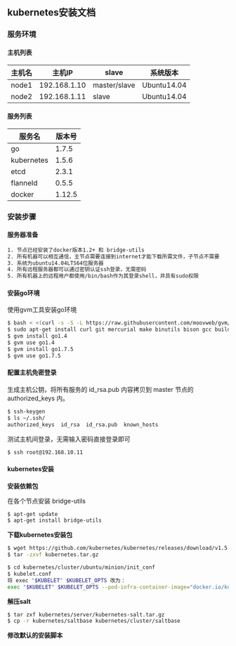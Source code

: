 ## kubernetes安装文档
### 服务环境

#### 主机列表

| 主机名   | 主机IP      | slave        |    系统版本   |
| ----- | ------------ | ------------ | ------------ |
| node1 | 192.168.1.10 | master/slave |  Ubuntu14.04 |
| node2 | 192.168.1.11 | slave        |  Ubuntu14.04 |

#### 服务列表

| 服务名        | 版本号    |
| ---------- | ------ |
| go         | 1.7.5  |
| kubernetes | 1.5.6  |
| etcd       | 2.3.1  |
| flanneld   | 0.5.5  |
| docker     | 1.12.5 |



### 安装步骤

#### 服务器准备

```Bash
1. 节点已经安装了docker版本1.2+ 和 bridge-utils
2. 所有机器可以相互通信，主节点需要连接到internet才能下载所需文件，子节点不需要
3. 系统为ubuntu14.04LTS64位服务器
4. 所有远程服务器都可以通过密钥认证ssh登录，无需密码
5. 所有机器上的远程用户都使用/bin/bash作为其登录shell，并具有sudo权限
```

#### 安装go环境

使用gvm工具安装go环境

```Bash
$ bash < <(curl -s -S -L https://raw.githubusercontent.com/moovweb/gvm/master/binscripts/gvm-installer)  #如果使用zsh请将 bash 改为 zsh
$ sudo apt-get install curl git mercurial make binutils bison gcc build-essential                        #安装服务依赖
$ gvm install go1.4                                                                                      #需要先安装go1.4版本
$ gvm use go1.4                                                                                          #使用go1.4版本
$ gvm install go1.7.5                                                                                    #升级go版本到1.7.5
$ gvm use go1.7.5   
```

#### 配置主机免密登录

生成主机公钥，将所有服务的 id_rsa.pub 内容拷贝到 master 节点的 authorized_keys 内。

```Bash
$ ssh-keygen
$ ls ~/.ssh/
authorized_keys  id_rsa  id_rsa.pub  known_hosts
```

测试主机间登录，无需输入密码直接登录即可

```Bash
$ ssh root@192.168.10.11
```

#### kubernetes安装

**安装依赖包**

在各个节点安装 bridge-utils

```Bash
$ apt-get update
$ apt-get install bridge-utils
```

**下载kubernetes安装包**

```Bash
$ wget https://github.com/kubernetes/kubernetes/releases/download/v1.5.6/kubernetes.tar.gz
$ tar -zxvf kubernetes.tar.gz
```

```Bash
$ cd kubernetes/cluster/ubuntu/minion/init_conf
$ kubelet.conf
将 exec "$KUBELET" $KUBELET_OPTS 改为：
exec "$KUBELET" $KUBELET_OPTS --pod-infra-container-image="docker.io/kubernetes/pause"
```

**解压salt**

```Bash
$ tar zxf kubernetes/server/kubernetes-salt.tar.gz
$ cp -r kubernetes/saltbase kubernetes/cluster/saltbase
```

**修改默认的安装脚本**

